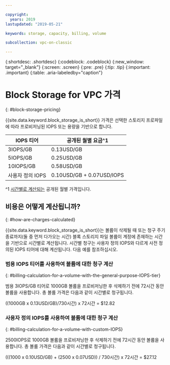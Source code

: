 ```yaml
---

copyright:
  years: 2019
lastupdated: "2019-05-21"

keywords: storage, capacity, billing, volume

subcollection: vpc-on-classic

---
```


{:shortdesc: .shortdesc}
{:codeblock: .codeblock}
{:new_window: target="_blank"}
{:screen: .screen}
{:pre: .pre}
{:tip: .tip}
{:important: .important}
{:table: .aria-labeledby="caption"}

# Block Storage for VPC 가격
{: #block-storage-pricing}

{{site.data.keyword.block_storage_is_short}} 가격은 선택한 스토리지 프로파일에 따라 프로비저닝된 IOPS 또는 용량을 기반으로 합니다.

| IOPS 티어 | 공개된 월별 요금^1 |
|------------|--------------|
|  3IOPS/GB | 0.13USD/GB |
|  5IOPS/GB | 0.25USD/GB |
| 10IOPS/GB | 0.58USD/GB |
| 사용자 정의 IOPS | 0.10USD/GB + 0.07USD/IOPS |

^1 [시간별로 계산되는](#how-are-charges-calculated) 공개된 월별 가격입니다.

## 비용은 어떻게 계산됩니까?
{: #how-are-charges-calculated}

{{site.data.keyword.block_storage_is_short}}는 볼륨이 삭제될 때 또는 청구 주기 종료까지(둘 중 먼저 다가오는 시간) 블록 스토리지 파일 볼륨이 계정에 존재하는 시간을 기반으로 시간별로 계산됩니다. 시간별 청구는 사용자 정의 IOPS와 다르게 사전 정의된 IOPS 티어에 대해 계산됩니다. 다음 예를 참조하십시오.

### 범용 IOPS 티어를 사용하여 볼륨에 대한 청구 계산
{: #billing-calculation-for-a-volume-with-the-general-purpose-IOPS-tier}

범용 3IOPS/GB 티어로 1000GB 볼륨을 프로비저닝한 후 삭제하기 전에 72시간 동안 볼륨을 사용합니다. 총 볼륨 가격은 다음과 같이 시간별로 청구됩니다.

((1000GB x 0.13USD/GB)/730시간) x 72시간 = $12.82

### 사용자 정의 IOPS를 사용하여 볼륨에 대한 청구 계산
{: #billing-calculation-for-a-volume-with-custom-IOPS}

2500IOPS로 1000GB 볼륨을 프로비저닝한 후 삭제하기 전에 72시간 동안 볼륨을 사용합니다. 총 볼륨 가격은 다음과 같이 시간별로 청구됩니다.

(((1000 x 0.10USD/GB) + (2500 x 0.07USD)) / 730시간) x 72시간 = $27.12
